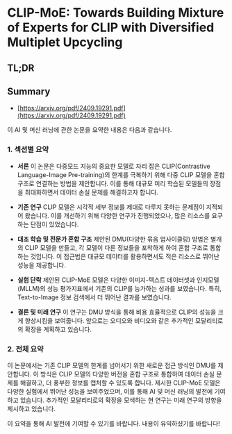 # CLIP-MoE: Towards Building Mixture of Experts for CLIP with Diversified Multiplet Upcycling
## TL;DR
## Summary
- [https://arxiv.org/pdf/2409.19291.pdf](https://arxiv.org/pdf/2409.19291.pdf)

이 AI 및 머신 러닝에 관한 논문을 요약한 내용은 다음과 같습니다.

### 1. 섹션별 요약

- **서론**
  이 논문은 다중모드 지능의 중요한 모델로 자리 잡은 CLIP(Contrastive Language-Image Pre-training)의 한계를 극복하기 위해 다중 CLIP 모델을 혼합 구조로 연결하는 방법을 제안합니다. 이를 통해 대규모 미리 학습된 모델들의 장점을 최대화하면서 데이터 손실 문제를 해결하고자 합니다.

- **기존 연구**
  CLIP 모델은 시각적 세부 정보를 제대로 다루지 못하는 문제점이 지적되어 왔습니다. 이를 개선하기 위해 다양한 연구가 진행되었으나, 많은 리소스를 요구하는 단점이 있었습니다.

- **대조 학습 및 전문가 혼합 구조**
  제안된 DMU(다양한 묶음 업사이클링) 방법은 별개의 CLIP 모델을 만들고, 각 모델이 다른 정보들을 포착하게 하여 혼합 구조로 통합하는 것입니다. 이 접근법은 대규모 데이터를 활용하면서도 적은 리소스로 뛰어난 성능을 제공합니다.

- **실험 단락**
  제안된 CLIP-MoE 모델은 다양한 이미지-텍스트 데이터셋과 인지모델(MLLM)의 성능 평가지표에서 기존의 CLIP를 능가하는 성과를 보였습니다. 특히, Text-to-Image 정보 검색에서 더 뛰어난 결과를 보였습니다.

- **결론 및 미래 연구**
  이 연구는 DMU 방식을 통해 비용 효율적으로 CLIP의 성능을 크게 향상시킴을 보여줍니다. 앞으로는 오디오와 비디오와 같은 추가적인 모달리티로의 확장을 계획하고 있습니다.

### 2. 전체 요약

이 논문에서는 기존 CLIP 모델의 한계를 넘어서기 위한 새로운 접근 방식인 DMU를 제안합니다. 이 방식은 CLIP 모델의 다양한 버전을 혼합 구조로 통합하여 데이터 손실 문제를 해결하고, 더 풍부한 정보를 캡처할 수 있도록 합니다. 제시한 CLIP-MoE 모델은 다양한 실험에서 뛰어난 성능을 보여주었으며, 이를 통해 AI 및 머신 러닝의 발전에 기여하고 있습니다. 추가적인 모달리티로의 확장을 모색하는 현 연구는 미래 연구의 방향을 제시하고 있습니다.

이 요약을 통해 AI 발전에 기여할 수 있기를 바랍니다. 내용이 유익하셨기를 바랍니다!